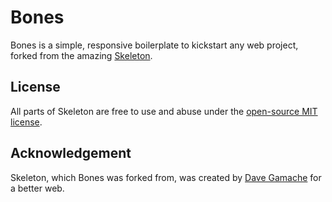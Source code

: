 # Bones
Bones is a simple, responsive boilerplate to kickstart any web project, forked from the amazing [Skeleton](http://getskeleton.com).

## License

All parts of Skeleton are free to use and abuse under the [open-source MIT license](https://github.com/dhg/Skeleton/blob/master/LICENSE.md).

## Acknowledgement

Skeleton, which Bones was forked from, was created by [Dave Gamache](https://twitter.com/dhg) for a better web.
